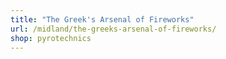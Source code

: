 ```yaml
---
title: "The Greek's Arsenal of Fireworks"
url: /midland/the-greeks-arsenal-of-fireworks/
shop: pyrotechnics
---
```

